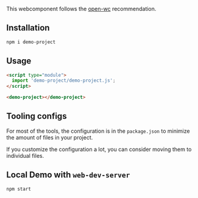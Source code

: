 

This webcomponent follows the [open-wc](https://github.com/open-wc/open-wc) recommendation.

## Installation

```bash
npm i demo-project
```

## Usage

```html
<script type="module">
  import 'demo-project/demo-project.js';
</script>

<demo-project></demo-project>
```



## Tooling configs

For most of the tools, the configuration is in the `package.json` to minimize the amount of files in your project.

If you customize the configuration a lot, you can consider moving them to individual files.

## Local Demo with `web-dev-server`

```bash
npm start
```


